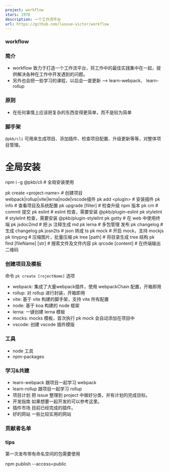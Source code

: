 ```yaml
---
project: workflow
stars: 1970
description: 一个工作流平台
url: https://github.com/luoxue-victor/workflow
---
```


### **workflow**

### 简介

-   workflow 致力于打造一个工作流平台，将工作中的最佳实践集中在一起，提供解决各种在工作中开发遇到的问题。
-   另外也会把一些学习的课程，以后会一直更新 --> learn-webpack、 learn-rollup

### 原则

-   在任何事情上应该把复杂的东西变得更简单，而不是较为简单

### 脚手架

`@pkb/cli` 可用来生成项目、添加插件、检查项目配置、升级更新等等，对整体项目管理。

# 全局安装
npm i -g @pkb/cli # 全局安装使用

pk create <project-name\> # 创建项目 webpack|rollup|vite|lerna|node|vscode插件
pk add <plugin\> # 安装插件
pk info # 查看项目及系统配置
pk upgrade \[filter\] # 检查升级 npm 版本
pk cm # commit 提交
pk eslint # eslint 检查，需要安装 @pkb/plugin-eslint
pk stylelint # stylelint 检查，需要安装 @pkb/plugin-stylelint
pk gotty # 在 web 中使用终端
pk jsdoc2md # 把 js 注释生成 md
pk lerna # 多包管理 发布
pk changelog # 生成 changelog
pk josn2ts # json 转成 ts
pk mock # 开启 mock，支持 mockjs
pk tinypng # 压缩图片，批量压缩
pk tree \[path\] # 将目录生成 tree 结构
pk find \[fileName\] \[str\] # 搜索文件及文件内容
pk qrcode \[content\] # 在终端输出二维码

### 创建项目及模板

命令 `pk create [rojectName]` 选项

-   webpack: 集成了大量webpack插件，使用 webpackChain 配置，开箱即用
-   rollup: 对 rollup 进行封装，开箱即用
-   vite: 基于 vite 构建的脚手架，支持 vite 所有配置
-   node: 基于 koa 构建的 node 框架
-   lerna: 一键创建 lerna 模板
-   mocks: mocks 模板，首次执行 pk mock 会自动添加在项目中
-   vscode: 创建 vscode 插件模版

### 工具

-   node 工具
-   npm-packages

### 学习&共建

-   learn-webpack 跟项目一起学习 webpack
-   learn-rollup 跟项目一起学习 rollup
-   项目计划 把 issue 整理到 project 中做好分类，并有计划的完成目标。
-   开发指南 如果想要一起开发的可以参考这里。
-   插件市场 目前已经完成的插件。
-   好的网站 一些比较实用的网站

### 贡献者名单

### tips

第一次发布带有命名空间的包需要使用

npm publish --access=public
